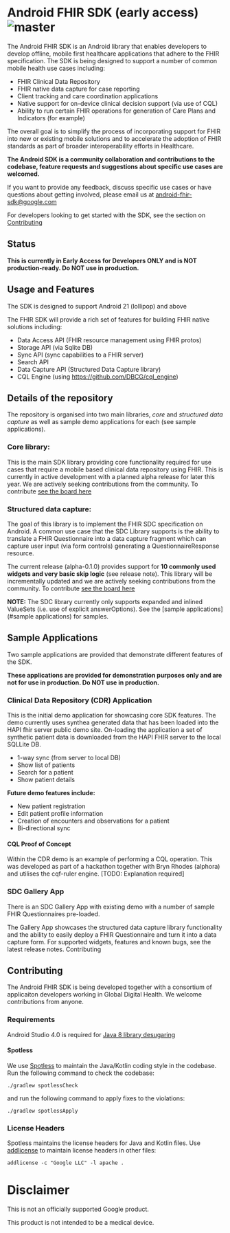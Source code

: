 # Android FHIR SDK (early access) ![master](https://github.com/google/android-fhir/workflows/CI/badge.svg?branch=master)

The Android FHIR SDK is an Android library that enables developers to develop offline, mobile first healthcare applications that adhere to the FHIR specification. The SDK is being designed to support a number of common mobile health use cases including:

- FHIR Clinical Data Repository
- FHIR native data capture for case reporting
- Client tracking and care coordination applications
- Native support for on-device clinical decision support (via use of CQL)
- Ability to run certain FHIR operations for generation of Care Plans and Indicators (for example)

The overall goal is to simplify the process of incorporating support for FHIR into new or existing mobile solutions and to accelerate the adoption of FHIR standards as part of broader interoperability efforts in Healthcare.

**The Android SDK is a community collaboration and contributions to the codebase, feature requests and suggestions about specific use cases are welcomed.** 

If you want to provide any feedback, discuss specific use cases or have questions about getting involved, please email us at android-fhir-sdk@google.com

For developers looking to get started with the SDK, see the section on [Contributing](#contributing)

## Status

**This is currently in Early Access for Developers ONLY and is NOT production-ready. Do NOT use in production.**

## Usage and Features
The SDK is designed to support Android 21 (lollipop) and above
 
The FHIR SDK will provide a rich set of features for building FHIR native solutions including:

- Data Access API (FHIR resource management using FHIR protos)
- Storage API (via Sqlite DB)
- Sync API (sync capabilities to a FHIR server)
- Search API
- Data Capture API (Structured Data Capture library)
- CQL Engine (using https://github.com/DBCG/cql_engine)

## Details of the repository
The repository is organised into two main libraries, *core* and *structured data capture* as well as sample demo applications for each (see sample applications).

### Core library:
This is the main SDK library providing core functionality required for use cases that require a mobile based clinical data repository using FHIR. This is currently in active development with a planned alpha release for later this year. We are actively seeking contributions from the community. To contribute [see the board here](https://github.com/google/android-fhir/projects/6)

### Structured data capture:
The goal of this library is to implement the FHIR SDC specification on Android. A common use case that the SDC Library supports is the ability to translate a FHIR Questionnaire into a data capture fragment which can capture user input (via form controls) generating a QuestionnaireResponse resource. 

The current release (alpha-0.1.0) provides support for **10 commonly used widgets and very basic skip logic** (see release note). This library will be incrementally updated and we are actively seeking contributions from the community. To contribute [see the board here](https://github.com/google/android-fhir/projects/1)

**NOTE:** The SDC library currently only supports expanded and inlined ValueSets (i.e. use of explicit answerOptions). See the [sample applications](#sample applications) for samples.

## Sample Applications
Two sample applications are provided that demonstrate different features of the SDK. 

**These applications are provided for demonstration purposes only and are not for use in production. Do NOT use in production.**

### Clinical Data Repository (CDR) Application
This is the initial demo application for showcasing core SDK features. The demo currently uses synthea generated data that has been loaded into the HAPI fhir server public demo site.  On-loading the application a set of synthetic patient data is downloaded from the HAPI FHIR server to the local SQLLite DB.

- 1-way sync (from server to local DB)
- Show list of patients
- Search for a patient
- Show patient details

**Future demo features include:**
- New patient registration
- Edit patient profile information
- Creation of encounters and observations for a patient
- Bi-directional sync

#### CQL Proof of Concept
Within the CDR demo is an example of performing a CQL operation. This was developed as part of a hackathon together with Bryn Rhodes (alphora) and utilises the cqf-ruler engine. [TODO: Explanation required]

### SDC Gallery App
There is an SDC Gallery App with existing demo with a number of sample FHIR Questionnaires pre-loaded. 

The Gallery App showcases the structured data capture library functionality and the ability to easily deploy a FHIR Questionnaire and turn it into a data capture form. For supported widgets, features and known bugs, see the latest release notes.
Contributing

## Contributing
The Android FHIR SDK is being developed together with a consortium of applicaiton developers working in Global Digital Health. We welcome contributions from anyone.

### Requirements
Android Studio 4.0 is required for [Java 8 library desugaring](https://developer.android.com/studio/preview/features#j8-desugar)

#### Spotless
We use [Spotless](https://github.com/diffplug/spotless/tree/master/plugin-gradle) to maintain the
Java/Kotlin coding style in the codebase. Run the following command to check the codebase:

```
./gradlew spotlessCheck
```

and run the following command to apply fixes to the violations:

```
./gradlew spotlessApply
```

### License Headers
Spotless maintains the license headers for Java and Kotlin files. Use
[addlicense](https://github.com/google/addlicense) to maintain license headers in other files:

```
addlicense -c "Google LLC" -l apache .
```

# Disclaimer
This is not an officially supported Google product.

This product is not intended to be a medical device.
